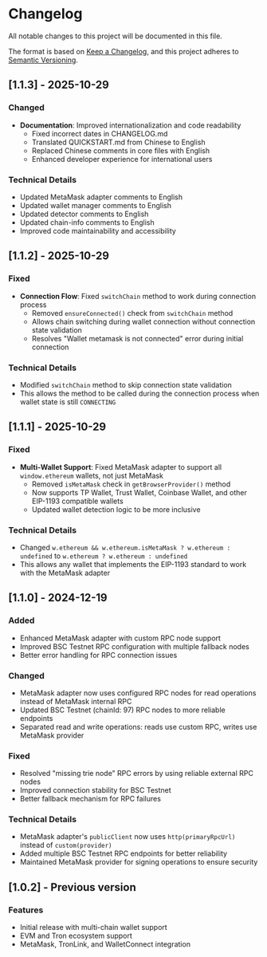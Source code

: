 # Changelog

All notable changes to this project will be documented in this file.

The format is based on [Keep a Changelog](https://keepachangelog.com/en/1.0.0/),
and this project adheres to [Semantic Versioning](https://semver.org/spec/v2.0.0.html).

## [1.1.3] - 2025-10-29

### Changed
- **Documentation**: Improved internationalization and code readability
  - Fixed incorrect dates in CHANGELOG.md
  - Translated QUICKSTART.md from Chinese to English
  - Replaced Chinese comments in core files with English
  - Enhanced developer experience for international users

### Technical Details
- Updated MetaMask adapter comments to English
- Updated wallet manager comments to English
- Updated detector comments to English
- Updated chain-info comments to English
- Improved code maintainability and accessibility

## [1.1.2] - 2025-10-29

### Fixed
- **Connection Flow**: Fixed `switchChain` method to work during connection process
  - Removed `ensureConnected()` check from `switchChain` method
  - Allows chain switching during wallet connection without connection state validation
  - Resolves "Wallet metamask is not connected" error during initial connection

### Technical Details
- Modified `switchChain` method to skip connection state validation
- This allows the method to be called during the connection process when wallet state is still `CONNECTING`

## [1.1.1] - 2025-10-29

### Fixed
- **Multi-Wallet Support**: Fixed MetaMask adapter to support all `window.ethereum` wallets, not just MetaMask
  - Removed `isMetaMask` check in `getBrowserProvider()` method
  - Now supports TP Wallet, Trust Wallet, Coinbase Wallet, and other EIP-1193 compatible wallets
  - Updated wallet detection logic to be more inclusive

### Technical Details
- Changed `w.ethereum && w.ethereum.isMetaMask ? w.ethereum : undefined` to `w.ethereum ? w.ethereum : undefined`
- This allows any wallet that implements the EIP-1193 standard to work with the MetaMask adapter

## [1.1.0] - 2024-12-19

### Added
- Enhanced MetaMask adapter with custom RPC node support
- Improved BSC Testnet RPC configuration with multiple fallback nodes
- Better error handling for RPC connection issues

### Changed
- MetaMask adapter now uses configured RPC nodes for read operations instead of MetaMask internal RPC
- Updated BSC Testnet (chainId: 97) RPC nodes to more reliable endpoints
- Separated read and write operations: reads use custom RPC, writes use MetaMask provider

### Fixed
- Resolved "missing trie node" RPC errors by using reliable external RPC nodes
- Improved connection stability for BSC Testnet
- Better fallback mechanism for RPC failures

### Technical Details
- MetaMask adapter's `publicClient` now uses `http(primaryRpcUrl)` instead of `custom(provider)`
- Added multiple BSC Testnet RPC endpoints for better reliability
- Maintained MetaMask provider for signing operations to ensure security

## [1.0.2] - Previous version

### Features
- Initial release with multi-chain wallet support
- EVM and Tron ecosystem support
- MetaMask, TronLink, and WalletConnect integration
